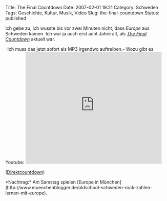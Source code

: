Title: The Final Countdown
Date: 2007-02-01 19:21
Category: Schweden
Tags: Geschichte, Kultur, Musik, Video
Slug: the-final-countdown
Status: published

Ich gebe zu, ich wusste bis vor zwei Minuten nicht, dass *Europe* aus
Schweden kamen. Ich war ja auch erst acht Jahre alt, als [*The Final
Countdown*](http://de.wikipedia.org/wiki/The_Final_Countdown) aktuell
war.

<p>
-Ich muss das jetzt sofort als MP3 irgendwo auftreiben.- Wozu gibt es
Youtube:  

<object width="425" height="350">
<param name="movie" value="http://www.youtube.com/v/P9uAacgLBHw"></param><param name="wmode" value="transparent"></param>

<embed src="http://www.youtube.com/v/P9uAacgLBHw" type="application/x-shockwave-flash" wmode="transparent" width="425" height="350">
</embed>
</object>
  
([Direktcountdown](http://youtube.com/watch?v=P9uAacgLBHw))

</p>
*Nachtrag:* Am Samstag spielen [Europe in
München](http://www.muenchenblogger.de/oldschool-schweden-rock-zahlen-lernen-mit-europe).


